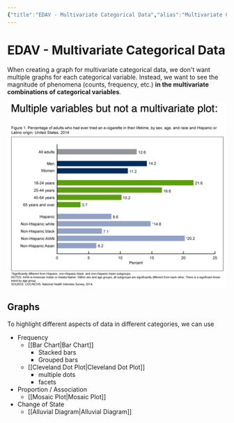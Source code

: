 ```yaml
---
{"title":"EDAV - Multivariate Categorical Data","alias":"Multivariate Categorical Data","type":"note","created":"2022-10-13T12:40:21","modified":"2022-12-11T21:49:19","dg-publish":true,"sup":["edav"],"state":"done","permalink":"/edav-multivariate-categorical-data/","dgPassFrontmatter":true,"updated":"2022-12-11T21:49:19"}
---
```



# EDAV - Multivariate Categorical Data

When creating a graph for multivariate categorical data, we don't want multiple graphs for each categorical variable. Instead, we want to see the magnitude of phenomena (counts, frequency, etc.) **in the multivariate combinations of categorical variables**.

![|500](https://raw.githubusercontent.com/zcysxy/Figurebed/master/img/20221013124743.png)

## Graphs

To highlight different aspects of data in different categories, we can use

- Frequency
    - [[Bar Chart\|Bar Chart]]
        - Stacked bars
        - Grouped bars
    - [[Cleveland Dot Plot\|Cleveland Dot Plot]]
        - multiple dots
        - facets
- Proportion / Association
    - [[Mosaic Plot\|Mosaic Plot]]
- Change of State
    - [[Alluvial Diagram\|Alluvial Diagram]]
